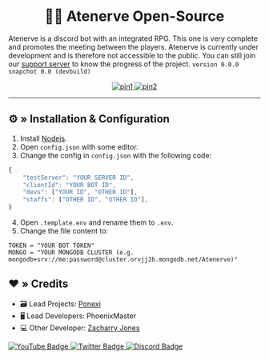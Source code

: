 <h1 align="center">
 🧙‍♂️ Atenerve Open-Source
</h1>

Atenerve is a discord bot with an integrated RPG. This one is very complete and promotes the meeting between the players. Atenerve is currently under development and is therefore not accessible to the public. You can still join our [support server](https://discord.gg/CrQ7UTN8am) to know the progress of the project. `version 0.0.0 snapchot 0.0 (devbuild)`

<div id="badges" align="center">
  <a href="https://github.com/PoNexiOFF/Atenerve">
    <img src="https://github-readme-stats.vercel.app/api/pin/?username=PoNexiOFF&repo=Atenerve" alt="pin1"/>
  </a>
    <a href="https://github.com/PoleftusInteractive/Atenerve-src">
    <img src="https://github-readme-stats.vercel.app/api/pin/?username=PoleftusInteractive&repo=Atenerve-src" alt="pin2"/>
  </a>
</div>

---

## ⚙ » Installation & Configuration

1. Install [Nodejs](https://nodejs.org/).
2. Open `config.json` with some editor.
3. Change the config in `config.json` with the following code:

```js
{
    "testServer": "YOUR SERVER ID",
    "clientId": "YOUR BOT ID",
    "devs": ["YOUR ID", "OTHER ID"],
    "staffs": ["OTHER ID", "OTHER ID"],
}
```

4. Open `.template.env` and rename them to `.env`.
5. Change the file content to:

```env
TOKEN = "YOUR BOT TOKEN"
MONGO = "YOUR MONGODB CLUSTER (e.g. mongodb+srv://me:password@cluster.orvjj2b.mongodb.net/Atenerve)"
```

## ❤️ » Credits

* 🗃️ Lead Projects: [Ponexi](https://github.com/PoNexiOFF)
* 🖥️ Lead Developers: PhoenixMaster
* 💻 Other Developer: [Zacharry Jones](https://github.com/ZacharryJones)


<div id="badges">
  <a href="https://www.youtube.com/@poleftusinteractive/">
    <img src="https://img.shields.io/badge/YouTube-red?style=for-the-badge&logo=youtube&logoColor=white" alt="YouTube Badge"/>
  </a>
  <a href="https://twitter.com/poleftus">
    <img src="https://img.shields.io/badge/Twitter-blue?style=for-the-badge&logo=twitter&logoColor=white" alt="Twitter Badge"/>
  </a>
    <a href="[https://twitter.com/poleftus](https://discord.gg/CrQ7UTN8am)">
    <img src="https://img.shields.io/badge/Discord-grey?style=for-the-badge&logo=discord&logoColor=white" alt="Discord Badge"/>
  </a>
</div>

